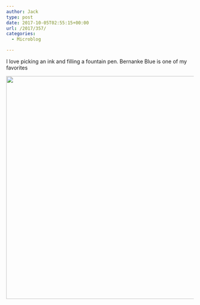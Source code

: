```yaml
---
author: Jack
type: post
date: 2017-10-05T02:55:15+00:00
url: /2017/357/
categories:
  - Microblog

---
```

I love picking an ink and filling a fountain pen. Bernanke Blue is one of my favorites

<img src="/wp-content/uploads/2017/10/44d7f18bcc1348a3b95ec04cd6e868d8.jpg" width="600" height="600" />